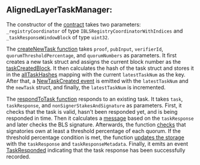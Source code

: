  ## AlignedLayerTaskManager: 

The constructor of the [contract](https://github.com/yetanotherco/aligned_layer_testnet/blob/main/contracts/src/AlignedLayerTaskManager.sol) takes two parameters: `_registryCoordinator` of type `IBLSRegistryCoordinatorWithIndices` and `_taskResponseWindowBlock` of type `uint32`.

The [createNewTask function](https://github.com/yetanotherco/aligned_layer_testnet/blob/main/contracts/src/AlignedLayerTaskManager.sol#L83) takes `proof`, `pubInput`, `verifierId`, `quorumThresholdPercentage`, and `quorumNumbers` as parameters. It first creates a new task struct and assigns the current block number as the [taskCreatedBlock]( https://github.com/yetanotherco/aligned_layer_testnet/blob/main/contracts/src/AlignedLayerTaskManager.sol#L95). It then calculates the hash of the task struct and stores it in the [allTaskHashes]( https://github.com/yetanotherco/aligned_layer_testnet/blob/main/contracts/src/AlignedLayerTaskManager.sol#L100) mapping with the current `latestTaskNum` as the key. After that, a [NewTaskCreated event](https://github.com/yetanotherco/aligned_layer_testnet/blob/main/contracts/src/AlignedLayerTaskManager.sol#L101) is emitted with the `latestTaskNum` and the `newTask` struct, and finally, the `latestTaskNum` is incremented.

The [respondToTask function](https://github.com/yetanotherco/aligned_layer_testnet/blob/main/contracts/src/AlignedLayerTaskManager.sol#L106) responds to an existing task. It takes `task`, `taskResponse`, and `nonSignerStakesAndSignature` as parameters. First, it checks that the task is valid, hasn't been responded yet, and is being responded in time. Then it calculates a [message](https://github.com/yetanotherco/aligned_layer_testnet/blob/main/contracts/src/AlignedLayerTaskManager.sol#L134) based on the `taskResponse` and later checks the BLS signature. Afterwards, the function [checks](https://github.com/yetanotherco/aligned_layer_testnet/blob/main/contracts/src/AlignedLayerTaskManager.sol#L148) that signatories own at least a threshold percentage of each quorum. If the threshold percentage condition is met, the function [updates the storage](https://github.com/yetanotherco/aligned_layer_testnet/blob/main/contracts/src/AlignedLayerTaskManager.sol#L165) with the `taskResponse` and `taskResponseMetadata`. Finally, it emits an event [TaskResponded](https://github.com/yetanotherco/aligned_layer_testnet/blob/main/contracts/src/AlignedLayerTaskManager.sol#L170) indicating that the task response has been successfully recorded.
